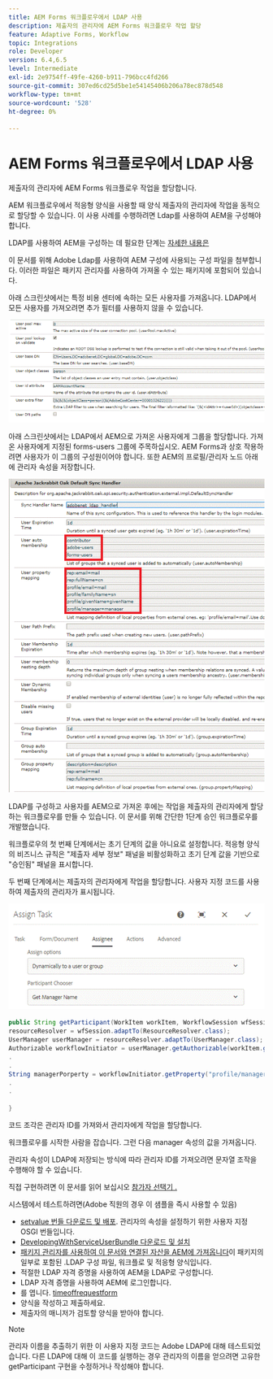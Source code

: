 ```yaml
---
title: AEM Forms 워크플로우에서 LDAP 사용
description: 제출자의 관리자에 AEM Forms 워크플로우 작업 할당
feature: Adaptive Forms, Workflow
topic: Integrations
role: Developer
version: 6.4,6.5
level: Intermediate
exl-id: 2e9754ff-49fe-4260-b911-796bcc4fd266
source-git-commit: 307ed6cd25d5be1e54145406b206a78ec878d548
workflow-type: tm+mt
source-wordcount: '528'
ht-degree: 0%

---
```


# AEM Forms 워크플로우에서 LDAP 사용

제출자의 관리자에 AEM Forms 워크플로우 작업을 할당합니다.

AEM 워크플로우에서 적응형 양식을 사용할 때 양식 제출자의 관리자에 작업을 동적으로 할당할 수 있습니다. 이 사용 사례를 수행하려면 Ldap를 사용하여 AEM을 구성해야 합니다.

LDAP를 사용하여 AEM을 구성하는 데 필요한 단계는 [자세한 내용은](https://helpx.adobe.com/experience-manager/6-5/sites/administering/using/ldap-config.html)

이 문서를 위해 Adobe Ldap를 사용하여 AEM 구성에 사용되는 구성 파일을 첨부합니다. 이러한 파일은 패키지 관리자를 사용하여 가져올 수 있는 패키지에 포함되어 있습니다.

아래 스크린샷에서는 특정 비용 센터에 속하는 모든 사용자를 가져옵니다. LDAP에서 모든 사용자를 가져오려면 추가 필터를 사용하지 않을 수 있습니다.

![LDAP 구성](assets/costcenterldap.gif)

아래 스크린샷에서는 LDAP에서 AEM으로 가져온 사용자에게 그룹을 할당합니다. 가져온 사용자에게 지정된 forms-users 그룹에 주목하십시오. AEM Forms과 상호 작용하려면 사용자가 이 그룹의 구성원이어야 합니다. 또한 AEM의 프로필/관리자 노드 아래에 관리자 속성을 저장합니다.

![신챈들러](assets/synchandler.gif)

LDAP를 구성하고 사용자를 AEM으로 가져온 후에는 작업을 제출자의 관리자에게 할당하는 워크플로우를 만들 수 있습니다. 이 문서를 위해 간단한 1단계 승인 워크플로우를 개발했습니다.

워크플로우의 첫 번째 단계에서는 초기 단계의 값을 아니요로 설정합니다. 적응형 양식의 비즈니스 규칙은 &quot;제출자 세부 정보&quot; 패널을 비활성화하고 초기 단계 값을 기반으로 &quot;승인됨&quot; 패널을 표시합니다.

두 번째 단계에서는 제출자의 관리자에게 작업을 할당합니다. 사용자 지정 코드를 사용하여 제출자의 관리자가 표시됩니다.

![작업 할당](assets/assigntask.gif)

```java
public String getParticipant(WorkItem workItem, WorkflowSession wfSession, MetaDataMap arg2) throws WorkflowException{
resourceResolver = wfSession.adaptTo(ResourceResolver.class);
UserManager userManager = resourceResolver.adaptTo(UserManager.class);
Authorizable workflowInitiator = userManager.getAuthorizable(workItem.getWorkflow().getInitiator());
.
.
String managerPorperty = workflowInitiator.getProperty("profile/manager")[0].getString();
.
.

}
```

코드 조각은 관리자 ID를 가져와서 관리자에게 작업을 할당합니다.

워크플로우를 시작한 사람을 잡습니다. 그런 다음 manager 속성의 값을 가져옵니다.

관리자 속성이 LDAP에 저장되는 방식에 따라 관리자 ID를 가져오려면 문자열 조작을 수행해야 할 수 있습니다.

직접 구현하려면 이 문서를 읽어 보십시오 [  참가자 선택기 .](https://helpx.adobe.com/experience-manager/using/dynamic-steps.html)

시스템에서 테스트하려면(Adobe 직원의 경우 이 샘플을 즉시 사용할 수 있음)

* [setvalue 번들 다운로드 및 배포](/help/forms/assets/common-osgi-bundles/SetValueApp.core-1.0-SNAPSHOT.jar). 관리자의 속성을 설정하기 위한 사용자 지정 OSGI 번들입니다.
* [DevelopingWithServiceUserBundle 다운로드 및 설치](/help/forms/assets/common-osgi-bundles/DevelopingWithServiceUser.jar)
* [패키지 관리자를 사용하여 이 문서와 연결된 자산을 AEM에 가져옵니다](assets/aem-forms-ldap.zip)이 패키지의 일부로 포함된 .LDAP 구성 파일, 워크플로 및 적응형 양식입니다.
* 적절한 LDAP 자격 증명을 사용하여 AEM을 LDAP로 구성합니다.
* LDAP 자격 증명을 사용하여 AEM에 로그인합니다.
* 를 엽니다. [timeoffrequestform](http://localhost:4502/content/dam/formsanddocuments/helpx/timeoffrequestform/jcr:content?wcmmode=disabled)
* 양식을 작성하고 제출하세요.
* 제출자의 매니저가 검토할 양식을 받아야 합니다.

>[!NOTE]
>
>관리자 이름을 추출하기 위한 이 사용자 지정 코드는 Adobe LDAP에 대해 테스트되었습니다. 다른 LDAP에 대해 이 코드를 실행하는 경우 관리자의 이름을 얻으려면 고유한 getParticipant 구현을 수정하거나 작성해야 합니다.
